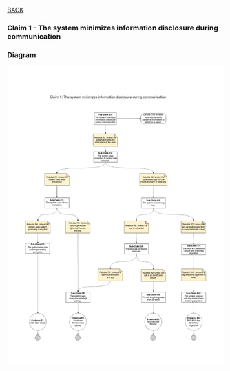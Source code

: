 [BACK](https://github.com/DoctorEww/software-assurance/blob/main/AssuranceCases.md)
### Claim 1 - The system minimizes information disclosure during communication

### Diagram
![](https://github.com/DoctorEww/software-assurance/blob/main/AssuranceCase/InfoDisclosure/InfoDisclosureV2.jpg)
